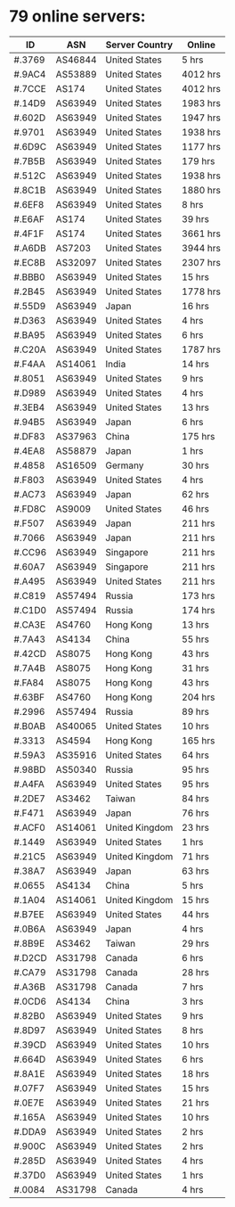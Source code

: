 # 79 online servers:

| ID | ASN | Server Country | Online |
| ------ | ------ | ------ | ------ |
| #.3769 | AS46844 | United States | 5 hrs |
| #.9AC4 | AS53889 | United States | 4012 hrs |
| #.7CCE | AS174 | United States | 4012 hrs |
| #.14D9 | AS63949 | United States | 1983 hrs |
| #.602D | AS63949 | United States | 1947 hrs |
| #.9701 | AS63949 | United States | 1938 hrs |
| #.6D9C | AS63949 | United States | 1177 hrs |
| #.7B5B | AS63949 | United States | 179 hrs |
| #.512C | AS63949 | United States | 1938 hrs |
| #.8C1B | AS63949 | United States | 1880 hrs |
| #.6EF8 | AS63949 | United States | 8 hrs |
| #.E6AF | AS174 | United States | 39 hrs |
| #.4F1F | AS174 | United States | 3661 hrs |
| #.A6DB | AS7203 | United States | 3944 hrs |
| #.EC8B | AS32097 | United States | 2307 hrs |
| #.BBB0 | AS63949 | United States | 15 hrs |
| #.2B45 | AS63949 | United States | 1778 hrs |
| #.55D9 | AS63949 | Japan | 16 hrs |
| #.D363 | AS63949 | United States | 4 hrs |
| #.BA95 | AS63949 | United States | 6 hrs |
| #.C20A | AS63949 | United States | 1787 hrs |
| #.F4AA | AS14061 | India | 14 hrs |
| #.8051 | AS63949 | United States | 9 hrs |
| #.D989 | AS63949 | United States | 4 hrs |
| #.3EB4 | AS63949 | United States | 13 hrs |
| #.94B5 | AS63949 | Japan | 6 hrs |
| #.DF83 | AS37963 | China | 175 hrs |
| #.4EA8 | AS58879 | Japan | 1 hrs |
| #.4858 | AS16509 | Germany | 30 hrs |
| #.F803 | AS63949 | United States | 4 hrs |
| #.AC73 | AS63949 | Japan | 62 hrs |
| #.FD8C | AS9009 | United States | 46 hrs |
| #.F507 | AS63949 | Japan | 211 hrs |
| #.7066 | AS63949 | Japan | 211 hrs |
| #.CC96 | AS63949 | Singapore | 211 hrs |
| #.60A7 | AS63949 | Singapore | 211 hrs |
| #.A495 | AS63949 | United States | 211 hrs |
| #.C819 | AS57494 | Russia | 173 hrs |
| #.C1D0 | AS57494 | Russia | 174 hrs |
| #.CA3E | AS4760 | Hong Kong | 13 hrs |
| #.7A43 | AS4134 | China | 55 hrs |
| #.42CD | AS8075 | Hong Kong | 43 hrs |
| #.7A4B | AS8075 | Hong Kong | 31 hrs |
| #.FA84 | AS8075 | Hong Kong | 43 hrs |
| #.63BF | AS4760 | Hong Kong | 204 hrs |
| #.2996 | AS57494 | Russia | 89 hrs |
| #.B0AB | AS40065 | United States | 10 hrs |
| #.3313 | AS4594 | Hong Kong | 165 hrs |
| #.59A3 | AS35916 | United States | 64 hrs |
| #.98BD | AS50340 | Russia | 95 hrs |
| #.A4FA | AS63949 | United States | 95 hrs |
| #.2DE7 | AS3462 | Taiwan | 84 hrs |
| #.F471 | AS63949 | Japan | 76 hrs |
| #.ACF0 | AS14061 | United Kingdom | 23 hrs |
| #.1449 | AS63949 | United States | 1 hrs |
| #.21C5 | AS63949 | United Kingdom | 71 hrs |
| #.38A7 | AS63949 | Japan | 63 hrs |
| #.0655 | AS4134 | China | 5 hrs |
| #.1A04 | AS14061 | United Kingdom | 15 hrs |
| #.B7EE | AS63949 | United States | 44 hrs |
| #.0B6A | AS63949 | Japan | 4 hrs |
| #.8B9E | AS3462 | Taiwan | 29 hrs |
| #.D2CD | AS31798 | Canada | 6 hrs |
| #.CA79 | AS31798 | Canada | 28 hrs |
| #.A36B | AS31798 | Canada | 7 hrs |
| #.0CD6 | AS4134 | China | 3 hrs |
| #.82B0 | AS63949 | United States | 9 hrs |
| #.8D97 | AS63949 | United States | 8 hrs |
| #.39CD | AS63949 | United States | 10 hrs |
| #.664D | AS63949 | United States | 6 hrs |
| #.8A1E | AS63949 | United States | 18 hrs |
| #.07F7 | AS63949 | United States | 15 hrs |
| #.0E7E | AS63949 | United States | 21 hrs |
| #.165A | AS63949 | United States | 10 hrs |
| #.DDA9 | AS63949 | United States | 2 hrs |
| #.900C | AS63949 | United States | 2 hrs |
| #.285D | AS63949 | United States | 4 hrs |
| #.37D0 | AS63949 | United States | 1 hrs |
| #.0084 | AS31798 | Canada | 4 hrs |

